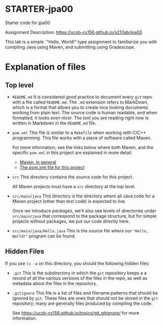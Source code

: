 # STARTER-jpa00

Starter code for jpa00

Assignment Description: <https://ucsb-cs156.github.io/s21/lab/jpa00>

This lab is a simple `"Hello, World!" type assignment to familiarize
you with compiling Java using Maven, and submitting using Gradescope.

# Explanation of files

## Top level

* `README.md` It is considered good practice to document every `git` repo
  with a file called `README.md`.  The `.md` extension refers to MarkDown,
  which is a format that allows you to create nice looking documents
  working from plain text.   The source code is human readable,
  and when formatted, it looks even nicer.  The text you are reading
  right now is written in Markdown in the `README.md` file.

  
* `pom.xml` This file is similar to a `Makefile`
  when working with C/C++ programming.  This file works with a piece of
  software called Maven.

  For more information, see the links below where both
  Maven, and the specific `pom.xml` in this project are explained in more detail.
  * [Maven, in general](https://ucsb-cs156.github.io/topics/maven)
  * [The pom.xml file for this project](https://ucsb-cs156.github.io/topics/maven_hello_world/)

* `src` This directory contains the source code for this project.

  All Maven projects must have a `src` directory at the top level.

* `src/main/java`  This directory is the directory where all Java code
  for a Maven project (other than test code) is expected to live.

  Once we introduce *packages*, we'll also see levels of directories
  under `src/main/java` that correspond to the package structure,
  but for simple projects without packages, we put our code directly here.

* `src/main/java/Hello.java`  This is the source file where our
  `"Hello, World!"` program can be found.


## Hidden Files

If you use `ls -a` on this directory, you should the following hidden files:

* `.git` This is the subdirectory in which the `git` repository keeps a
  a record of all the various versions of the files in the repo, as well
  as metadata about the files in the repository.
* `.gitignore` This file is a list of files and filename patterns that should
  be ignored by `git`.   These files are ones that should *not* be
  stored in the `git` repository; many are generally files produced
  by compiling the code.

  See <https://ucsb-cs156.github.io/topics/git_gitignore/> for more
  information.

